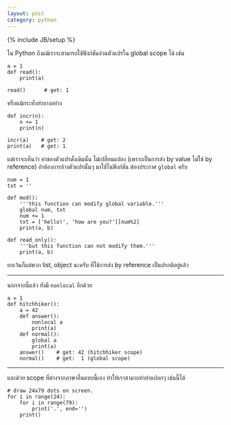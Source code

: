 ```yaml
---
layout: post
category: python
---
```

{% include JB/setup %}

ใน Python ถึงแม้เราจะสามารถใช้ฟังก์ชันอ่านตัวแปรใน global scope ได้ เช่น

    a = 1
    def read():
        print(a)

    read()      # get: 1

หรือแม้กระทั่งทำบางอย่าง

    def incr(n):
        n += 1
        print(n)

    incr(a)    # get: 2
    print(a)   # get: 1

แต่เราจะเห็นว่า ค่าของตัวแปรดั้งเดิมนั้น ไม่เปลี่ยนแปลง (เพราะเป็นการส่ง by value ไม่ใช่ by reference) ถ้าต้องการอ้างตัวแปรนั้นๆ มาใช้ในฟังก์ชัน ต้องประกาศ `global` ครับ

    num = 1
    txt = ''

    def mod():
        '''this function can modify global variable.'''
        global num, txt
        num += 1
        txt = ['hello!', 'how are you?'][num%2]
        print(a, b)

    def read_only():
        '''but this function can not modify them.'''
        print(a, b)

ยกเว้นก็แต่พวก list, object นะครับ ที่ใช้การส่ง by reference เป็นปรกติอยู่แล้ว

---

นอกจากนี้แล้ว ยังมี `nonlocal` อีกด้วย

    a = 1
    def hitchhiker():
        a = 42
        def answer():
            nonlocal a
            print(a)
        def normal():
            global a
            print(a)
        answer()    # get: 42 (hitchhiker scope)
        normal()    # get:  1 (global scope)

---

และด้วย scope ที่ต่างจากภาษาอื่นแบบนี้เอง ทำให้เราสามาถทำท่าแปลกๆ เช่นนี้ได้

    # draw 24x79 dots on screen.
    for i in range(24):
        for i in range(79):
            print('.', end='')
        print()
